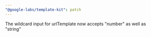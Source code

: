 ```yaml
---
"@google-labs/template-kit": patch
---
```


The wildcard input for urlTemplate now accepts "number" as well as "string"
